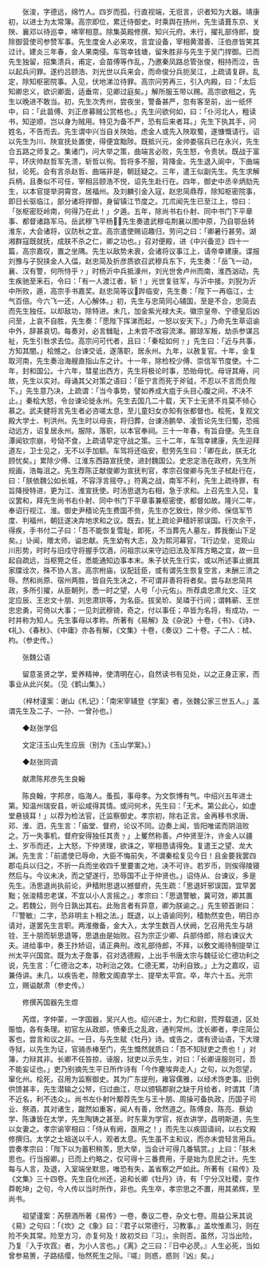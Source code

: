 <!-- { "loadSidebar": true } -->
　　张浚，字德远，绵竹人。四岁而孤，行直视端，无诳言，识者知为大器。靖康初，以进士为太常簿。高宗即位，累迁侍御史。时乘舆在扬州，先生请葺东京、关陜、襄邓以待巡幸，咈宰相意。除集英殿修撰、知兴元府。未行，擢礼部侍郎，旋除御营使司参赞军事。先生度金人必来攻，言宜设备，宰相黄潜善、汪伯彦皆笑其过计。建炎三年春，金人果南侵。车驾幸钱塘，留朱胜非与先生于吴门捍御。已而先生独留，招集溃兵，甫定，会苗傅等作乱，乃邀秦凤路总管张俊，相持而泣，告以起兵问罪。遂约吕颐浩、刘光世以兵来会，而命俊分兵扼吴江，上疏请复辟。乱定，除知枢密院事。入见，伏地涕泣待罪。高宗问劳再三，引入内殿，曰：「太后知卿忠义，欲识卿面，适垂帘，见卿过庭矣。」解所服玉带以赐。高宗欲相之，先生以晚进不敢当。初，先生次秀州，尝夜坐，警备甚严，忽有客至前，出一纸怀中，曰：「此苗傅、刘正彦募贼公赏格也。」先生问欲何如，曰：「仆河北人，粗读书，知逆顺，岂以身为贼用。特见为备不严，恐有后来者耳。」先生下执其手，问姓名，不告而去。先生谓中兴当自关陜始，虑金人或先入陜取蜀，遂慷慨请行。诏以先生为川、陜宣抚处置使，得便宜黜陟。既抵兴元，金帅娄宿兵已在永兴，先生合五路之师复之。集诸门，问大举之策，曲端言必败，先生怒，令责状。既战于富平，环庆帅赵哲军先溃，斩哲以徇。哲将多不服，背降金。先生退入阆中，下曲端狱，论死。会有言杀赵哲、曲端非是，朝廷疑之。三年，遣王似副先生。先生求解兵柄，且奏似不可任，宰相吕颐浩不悦，诏先生赴行在。四年，御史中丞辛炳劾先生，以本官提举洞霄宫，居福州。及刘麟引金入寇，赵忠简鼎荐，除知枢密院事，即日长驱临江，部分诸将捍御，身留镇江节度之。兀朮闻先生已至江上，惊曰：「张枢密贬岭南，何得乃在此！」夕遁。五年，除尚书右仆射、同中书门下平章事、都督诸路军马。岳武穆飞平杨，先生奏遣武穆屯荆襄以图中原，乃自鄂岳转淮东，大会诸将，议防秋之宜。高宗遣使赐诏趣归，劳问之曰：「卿暑行甚劳。湖湘群寇既就抚，成朕不杀之仁，卿之功也。」召对便殿，进《中兴备览》四十一篇，高宗嘉叹，置之坐隅。先生以敌势未衰，会诸将议事江上，请帝幸建康。谍报刘豫与子猊挟金人入偪，赵忠简及折彦质欲召武穆兵东下，先生奏：「岳飞一动，襄、汉有警，何所恃乎﹖」时杨沂中兵抵濠州，刘光世舍卢州而南，淮西汹动，先生疾驰至釆石，令曰：「有一人渡江者，斩！」光世复驻军，与沂中接。刘猊为沂中所败，遁，高宗手书嘉奖。赵忠简等议跸临安，先生奏：「陛下一再临江，士气百倍。今六飞一还，人心解体。」初，先生与忠简同心辅国，至是不合，忠简去而先生独任。以却敌功，除特进。未几，加金紫光禄大夫。徽宗皇帝、宁德皇后凶问至，上哀不自胜，先生奏：「愿陛下挥涕而起，一怒以安天下。」乃命先生草诏谕中外，辞甚哀切。每奏对，必言雠耻，上未尝不改容流涕。郦琼军叛，劫杀参谋吕祉，先生引咎求去位。高宗问可代者，且曰：「秦桧如何﹖」先生曰：「近与共事，方知其闇。」桧憾之。台谏交诋，遂落职，居永州。九年，以赦复官。十年，金复取河南，先生奏治海艘直指山东之计。十一年，除检校少傅、崇信军节度使。十二年，封和国公。十六年，彗星出西方，先生将极论时事，恐贻母忧。母讶其瘠，问故，先生以实对。母诵其父对策之语曰：「臣宁言而死于斧钺，不忍以不言而负陛下。」先生意乃决，上疏谓：「当今事势，譬如养成大疽于头目心腹之间，不决不止。」秦桧大怒，令台谏论徙永州。先生去国几二十载，天下士无贤不肖莫不倾心慕之。武夫健将言先生者必咨嗟太息，至儿童妇女亦知有张都督也。桧死，复观文殿大学士、判洪州。先生时以母丧，将归葬，台谏汤鹏举、凌哲论先生归蜀，恐摇动远方，诏复居永州。服除，落职，以本官奉祠。三十一年春，有旨自便。先生自潭闻钦宗崩，号恸不食，上疏请早定守战之策。三十二年，车驾幸建康，先生迎拜道左，卫士见之，无不以手加额。车驾将还临安，慰劳先生曰：「卿在此，朕无北顾忧矣。」累除少傅、江淮东西路宣抚使，进封魏国公。史忠定浩在政府，先生所规画，浩每沮之。先生荐陈正献俊卿为宣抚判官，孝宗召俊卿与先生子栻赴行在，曰：「朕依魏公如长城，不容浮言摇夺。」符离之战，南军不利，先生上疏待罪，有旨降授特进，更为江、淮宣抚使。时汤思退为右相，急于求和。上召先生入见，复议罢和，拜先生尚书右仆射、同中书门下平章事兼枢密使，都督如故。隆兴二年，奉诏行视江、淮。御史尹穑论先生费国不赀，先生亦乞致仕，除少师、保信军节度、判福州，朝廷遂决弃地求和之议。既去，犹上疏论尹穑奸邪误国。行次余干，得疾，手书付二子曰：「吾不能恢复雪耻，即死，不当葬先人墓左，葬我衡山下足矣。」讣闻，赠太师，谥忠献。先生幼有大志，及为熙河幕官，行边垒，览观山川形势，时时与旧戍守将握手饮酒，问祖宗以来守边旧法及军阵方略之宜，故一旦起自疏远，当枢筦之任，悉能通知边事本末。朱子状先生行实，或以所述事止据其家牒诠次，殊不协人言。高宗柎庙，议配廷臣，或有谓先生恢复空言，未酬三溃之辱。然和尚原、宿州两胜，皆自先生决之，不可谓非善将将者矣。尝与赵忠简共政，多所引擢，从臣朝列，悉一时之望，人号「小元佑」。所荐虞忠肃允文、汪文定应辰、王忠文十朋、刘忠肃珙等，为名臣。拔吴玠、吴璘于行间；谓韩蕲、王世忠忠勇，可倚以大事；一见刘武穆锜，奇之，付以事任；卒皆为名将，有成功，一时并称为知人。先生事母以孝称。所著有《易解》及《杂说》十卷，《书》、《诗》、《礼》、《春秋》、《中庸》亦各有解，《文集》十卷，《奏议》二十卷。子二人：栻、枃。（参史传。）

　　张魏公语

　　留意圣贤之学，爱养精神，使清明在心，自然读书有见处，以之正身正家，而事业从此兴矣。（见《鹤山集》。）

　　（梓材谨案：谢山《札记》：「南宋宰辅登《学案》者，张魏公家三世五人。」盖谓先生及二子、一孙、一曾孙也。）

　　◆赵张学侣

　　文定汪玉山先生应辰（别为《玉山学案》。）

　　◆赵张同调

　　献肃陈邦彦先生良翰

　　陈良翰，字邦彦，临海人。蚤孤，事母孝。为文恢博有气。中绍兴五年进士第。知温州瑞安县，听讼咸得其情。或问何术，先生曰：「无术。第公此心，如虚堂悬镜耳！」以荐为检法官，迁监察御史。孝宗初，除右正言。金再移书求唐、邓、淮、泗，先生言：「庙堂、督府，论议不同。边奏上闻，皆阳唯诺而阴沮败之。万一失事机，督府安得独任其责﹖」上矍然称善。卢仲贤至汴，许金人以疆土、岁币而还，上大怒，下仲贤理，欲诛之，宰相恳请得免。复遣王之望、龙大渊。先生言：「前遣使已辱命，大臣不悔前失，不谓秦桧复见今日！且金要我罢四郡屯兵以归之，不折一兵而坐收四千里要害之地，决不可许。若岁币，则俟得陵寝然后与。今议未决，而之望遂行，恐辱国不止于仲贤也。」诏侍从、台谏议，多是先生。汤思退尚执前论，尹穑附思退以撼督府，先生疏：「思退奸邪误国，宜早罢黜；张浚精忠老谋，不宜以小人言摇之。」孝宗曰：「思退警敏，冀可效，卿其置之。若魏公，则今日孰出其右。此殆言者有异意，卿为朕谕之。」先生顿首谢曰：「『警敏』二字，恐非明主卜相之法。」既退，以上语谕同列，穑勃然变色，明日亦请对，遂罢先生言职。两淮撤备，金大入，太学生数百人伏阙，乞召用先生与胡铨、王十朋而斩思退等，思退由是始败。召为宗正少卿、兵部侍郎，除右谏议大夫。进给事中，奏王抃矫诏，请正典刑。改礼部侍郎，不拜，以敷文阁待制提举江州太平兴国宫。既为太子詹事，召对选德殿，上出手书唐太宗与魏征论仁德功利之说，先生言：「仁德治之本，功利治之效。仁德无累，功利自致。」上为之嘉叹，诏兼侍讲。未几，以疾告老，除敷文阁直学士、提举太平宫。卒，年六十五。光宗立，赐谥献肃（参史传。）

　　修撰芮国器先生煜

　　芮煜，字仲蒙，一字国器，吴兴人也。绍兴进士，为仁和尉，荒殍载道，区处赈恤，各有条理。初官左从政郎，愤秦氏之乱政，通判常州。沈长卿者，李庄简公客也，尝言和议之非。一日，与先生赋《牡丹》诗。或告之，谓有谤讪语，下大理寺狱，以先生为证，官骑赤棒至门，先生慨然就质曰：「吾不知狱吏之贵也！」对簿，力辩其非。长卿不任笞掠，诬服，狱吏以示先生，对曰：「长卿诬服则可，吾不能妄证也。」吏乃别摘先生平日所作诗有「今作麈埃奔走人」之句，以为怨望，窜化州。桧死，召用为监察御史。其为广东提刑，雍容儒雅，以经术饰吏事。旧例供馈甚丰，先生潜输之公帑，归过曲江，尽以颁犒郡尉之缺于月给者，时谓其「清不近名，利不违众」。尚书左仆射叶颙荐先生与王十朋、周操可备执政，历国子司业、祭酒，其对诸生，蹴然如重客，闻人有善，欣然道之。陈傅良、陈亮、蔡幼学、陈谦皆在太学，先生陶铸之甚至。时东莱为学官，抠衣讲学，昌明斯道，先生以女妻之。孝宗谕宰相曰：「侍从有阙，亟用之！」而先生以疾固请祠，以右文殿修撰归。太学之士祖送以千人，观者太息。先生虽不主和议，而亦未尝轻言用兵。尝奏孝宗曰：「陛下以为蓄积稍羡，思大举，当会计可得几番犒赏。」上曰：「朕未思也。行当报卿。」已而上约略之，仅可得十三番费用，于是始为息民之计。先生每与人言，及退，入室端坐默思，唯恐有失，盖省察之严如此。所著有《易传》及《文集》三十四卷。先生自化州还，追和长卿《牡丹》诗，有「宁分汉社稷，变作莽乾坤」之句，今人传以当时所作，非也。先生卒，孝宗思之不置，用其弟辉，至尚书。

　　祖望谨案：芮祭酒所著《易传》一卷，奏议二卷，杂文七卷。周益公釆其说《易》之句曰：「《坎》之《象》曰：『君子以常德行，习教事。』盖坎惟素习，则在险不失其常。险至方习，亦复何及！故初爻曰『习』，余则否。虽然，习当出险，乃复『入于坎窞』者，为小人言也。」《离》之三曰：『日中必昃。』人生必死，当如曾参易箦，子路结缨，怡然死生之际。『嗟』则惑，惑则『凶』矣。」

